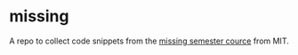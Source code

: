 # missing

A repo to collect code snippets from the [missing semester cource](https://missing.csail.mit.edu/) from MIT.
